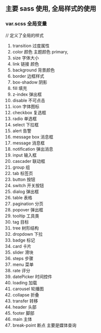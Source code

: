 ## 主要 sass 使用, 全局样式的使用
### var.scss 全局变量

// 定义了全局的样式
1. transition 过度属性 
2. color 颜色   主题颜色 primary, 
3. size 字体大小
4. link 链接 颜色
5. background 背景颜色
6. border 边框样式
7. box-shadow 阴影
8. fill 填充
9. z-index 弹出框
10. disable 不可点击
11. icon 字体图标
12. checkbox 复选框
13. radio 单选框
14. select 下拉框
15. alert 告警
16. message box 消息框
17. message 消息框
18. notification 弹出消息
19. input 输入框
20. cascader 联动框
21. group 组
22. tab 标签页
23. button 按钮
24. switch 开关按钮
25. dialog 弹出框
26. table 表格
27. pagination 分页
28. popover 弹出框
29. tooltip 工具类
30. tag 目标
31. tree 树形结构
32. dropdown 下拉
33. badge 标记
34. card 卡片
35. slider 滑块
36. steps 步骤
37. menu 菜单
38. rate 评分
39. datePicker 时间控件
40. loading 加载
41. carousel 轮播图
42. collapse 折叠
43. transfer 转移
44. header 头部
45. footer 脚部
46. main 主体
47. break-point 断点 主要是媒体查询